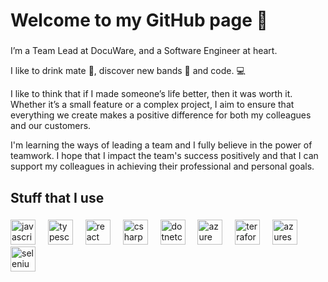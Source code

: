 <h1 align="left">Welcome to my GitHub page 👋</h1>

###

<p align="left">
I’m a Team Lead at DocuWare, and a Software Engineer at heart.

I like to drink mate 🧉, discover new bands 🎸 and code. 💻

I like to think that if I made someone’s life better, then it was worth it.
Whether it’s a small feature or a complex project, I aim to ensure that everything we create makes a positive difference for both my colleagues and our customers.

I'm learning the ways of leading a team and I fully believe in the power of teamwork. I hope that I impact the team's success positively and that I can support my colleagues in achieving their professional and personal goals.</p>

###

<h2 align="left">Stuff that I use</h2>

###

<div align="left">
  <img src="https://cdn.jsdelivr.net/gh/devicons/devicon@latest/icons/javascript/javascript-original.svg" height="40" alt="javascript logo"/>
  <img width="12" />
  <img src="https://cdn.jsdelivr.net/gh/devicons/devicon@latest/icons/typescript/typescript-original.svg" height="40" alt="typescript logo"/>
  <img width="12" />
  <img src="https://cdn.jsdelivr.net/gh/devicons/devicon@latest/icons/react/react-original.svg" height="40" alt="react logo"/>
  <img width="12" />
  <img src="https://cdn.jsdelivr.net/gh/devicons/devicon@latest/icons/csharp/csharp-original.svg" height="40" alt="csharp logo"/>
  <img width="12" /> 
  <img src="https://cdn.jsdelivr.net/gh/devicons/devicon@latest/icons/dotnetcore/dotnetcore-original.svg" height="40" alt="dotnetcore logo"/>
  <img width="12" /> 
  <img src="https://cdn.jsdelivr.net/gh/devicons/devicon@latest/icons/azure/azure-original.svg" height="40" alt="azure logo"/>
  <img width="12" />
  <img src="https://cdn.jsdelivr.net/gh/devicons/devicon@latest/icons/terraform/terraform-original.svg" height="40" alt="terraform logo"/>
  <img width="12" />
  <img src="https://cdn.jsdelivr.net/gh/devicons/devicon@latest/icons/azuresqldatabase/azuresqldatabase-original.svg" height="40" alt="azuresqldatabase logo"/>
  <img width="12" />
  <img src="https://cdn.jsdelivr.net/gh/devicons/devicon@latest/icons/selenium/selenium-original.svg" height="40" alt="selenium logo"/>
</div>

###
